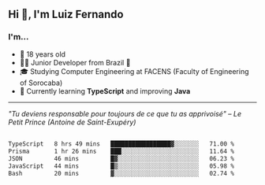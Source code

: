 <h2>Hi 👋, I'm Luiz Fernando</h2>

### I'm...
* 🤟 18 years old
* 👨‍💻 Junior Developer from Brazil 💚
* 🎓 Studying Computer Engineering at FACENS (Faculty of Engineering of Sorocaba)
* 🔭 Currently learning **TypeScript** and improving **Java**

---

_"Tu deviens responsable pour toujours de ce que tu as apprivoisé" – Le Petit Prince (Antoine de Saint-Exupéry)_

##

<!--START_SECTION:waka-->

```txt
TypeScript   8 hrs 49 mins   █████████████████▓░░░░░░░   71.00 %
Prisma       1 hr 26 mins    ███░░░░░░░░░░░░░░░░░░░░░░   11.64 %
JSON         46 mins         █▓░░░░░░░░░░░░░░░░░░░░░░░   06.23 %
JavaScript   44 mins         █▒░░░░░░░░░░░░░░░░░░░░░░░   05.98 %
Bash         20 mins         ▓░░░░░░░░░░░░░░░░░░░░░░░░   02.74 %
```

<!--END_SECTION:waka-->
